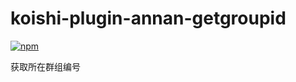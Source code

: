 # koishi-plugin-annan-getgroupid

[![npm](https://img.shields.io/npm/v/koishi-plugin-annan-getgroupid?style=flat-square)](https://www.npmjs.com/package/koishi-plugin-annan-getgroupid)

获取所在群组编号
